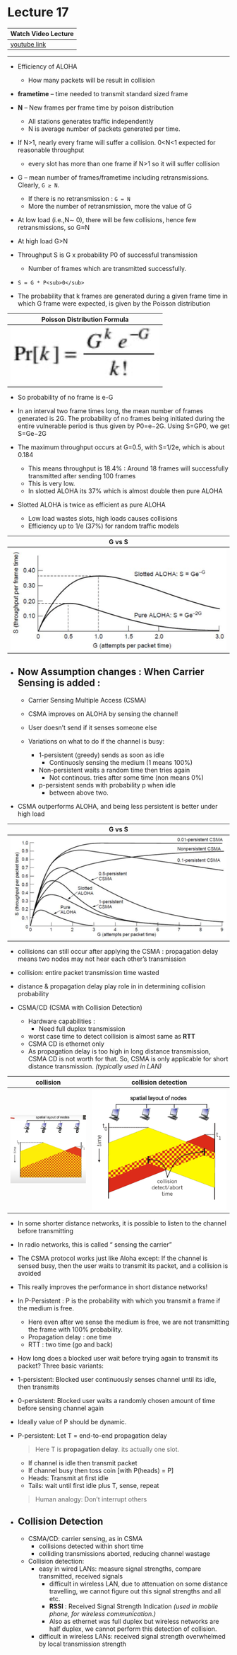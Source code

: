 # Lecture 17

|Watch Video Lecture|
|---|
|[youtube link](https://youtu.be/Z1xGunPP9jM)|

---

- Efficiency of ALOHA
	- How many packets will be result in collision
- **frametime** – time needed to transmit standard sized frame
- **N** – New frames per frame time by poison distribution
	- All stations generates traffic independently
	- N is average number of packets generated per time.
- If N>1, nearly every frame will suffer a collision. 0<N<1 expected for reasonable throughput
	- every slot has more than one frame if N>1 so it will suffer collision
- G – mean number of frames/frametime including retransmissions. Clearly, `G ≥ N`.
	- If there is no retransmission : `G = N`
	- More the number of retransmission, more the value of G
- At low load (i.e.,N∼ 0), there will be few collisions, hence few retransmissions, so G≈N
- At high load G>N
- Throughput S is G x probability P0 of successful transmission
	- Number of frames which are transmitted successfully.
- `S = G * P<sub>0</sub>`


- The probability that k frames are generated during a given frame time in which G frame were expected, is given by the Poisson distribution

|Poisson Distribution Formula|
|---|
|![](./assets/poisan.png)|

- So probability of no frame is e-G
- In an interval two frame times long, the mean number of frames generated is 2G. The probability of no frames being initiated during the entire vulnerable period is thus given by P0=e−2G. Using S=GP0, we get S=Ge−2G
- The maximum throughput occurs at G=0.5, with S=1/2e, which is about 0.184
	- This means throughput is 18.4% :  Around 18 frames will successfully transmitted after sending 100 frames
	- This is very low.
	- In slotted ALOHA its 37% which is almost double then pure ALOHA

- Slotted ALOHA is twice as efficient as pure ALOHA
	- Low load wastes slots, high loads causes collisions
	- Efficiency up to 1/e (37%) for random traffic models
	
|G vs S|
|---|
|![](./assets/graph.png)|

- ## Now Assumption changes : When Carrier Sensing is added : 
	- Carrier Sensing Multiple Access (CSMA)
	
	- CSMA improves on ALOHA by sensing the channel! 
	- User doesn’t send if it senses someone else
	- Variations on what to do if the channel is busy:
		- 1-persistent (greedy) sends as soon as idle
			- Continuosly sensing the medium (1 means 100%)
		- Non-persistent waits a random time then tries again
			- Not continous. tries after some time	(non means 0%)
		- p-persistent sends with probability p when idle
			- between above two.
			
- CSMA outperforms ALOHA, and being less persistent is better under high load

|G vs S|
|---|
|![](./assets/graph_1.png)|

- collisions can still occur after applying the CSMA : propagation delay means two nodes may not hear each other’s transmission
- collision: entire packet transmission time wasted
- distance & propagation delay play role in in determining collision probability

- CSMA/CD (CSMA with Collision Detection)
	- Hardware capabilities : 
		- Need full duplex transmission
	- worst case time to detect collision is almost same as **RTT**
	- CSMA CD is ethernet only
	- As propagation delay is too high in long distance transmission, CSMA CD is not worth for that. So, CSMA is only applicable for short distance transmission. *(typically used in LAN)*
	
|collision|collision detection|
|---|---|
|![](./assets/collision.png)|![](./assets/collision_with_detection.png)|

- In some shorter distance networks, it is possible to listen to the channel before transmitting
- In radio networks, this is called “ sensing the carrier”
- The CSMA protocol works just like Aloha except: If the channel is sensed busy, then the user waits to transmit its packet, and a collision is avoided
- This really improves the performance in short distance networks!


- In P-Persistent : P is the probability with which you transmit a frame if the medium is free.
	- Here even after we sense the medium is free, we are not transmitting the frame with 100% probability. 
	- Propagation delay : one time
	- RTT : two time (go and back)
- How long does a blocked user wait before trying again to transmit its packet? Three basic variants:
- 1-persistent: Blocked user continuously senses channel until its idle, then transmits
- 0-persistent: Blocked user waits a randomly chosen amount of time before sensing channel again

- Ideally value of P should be dynamic.

- P-persistent: Let T = end-to-end propagation delay
	> Here T is **propagation delay**. its actually one slot.
	- If channel is idle then transmit packet
	- If channel busy then toss coin [with
	P(heads) = P]
	- Heads: Transmit at first idle
	- Tails: wait until first idle plus T, sense, repeat
	> Human analogy: Don’t interrupt others

- ## Collision Detection

	- CSMA/CD: carrier sensing, as in CSMA 
		- collisions detected within short time
		- colliding transmissions aborted, reducing channel wastage
	- Collision detection:
		- easy in wired LANs: measure signal strengths, compare transmitted, received signals
			- difficult in wireless LAN, due to attenuation on some distance travelling, we cannot figure out this signal strengths and all etc.
			- **RSSI** : Received Signal Strength Indication *(used in mobile phone, for wireless communication.)*
			- Also as ethernet was full duplex but wireless networks are half duplex, we cannot perform this detection of collision.
		- difficult in wireless LANs: received signal strength overwhelmed by local transmission strength